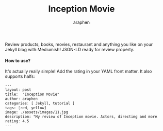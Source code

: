 ﻿---
layout: post
title:  "Inception Movie"
author: araphen
categories: [ Jekyll, tutorial ]
tags: [red, yellow]
image: assets/images/11.jpg
description: "My review of Inception movie. Acting, plot and something else in this short description."
featured: true
hidden: true
rating: 4.5
---

Review products, books, movies, restaurant and anything you like on your Jekyll blog with Mediumish! JSON-LD ready for review property.

#### How to use?

It's actually really simple! Add the rating in your YAML front matter. It also supports halfs:

```html
---
layout: post
title:  "Inception Movie"
author: araphen
categories: [ Jekyll, tutorial ]
tags: [red, yellow]
image: ./assets/images/11.jpg
description: "My review of Inception movie. Actors, directing and more."
rating: 4.5
---
```
